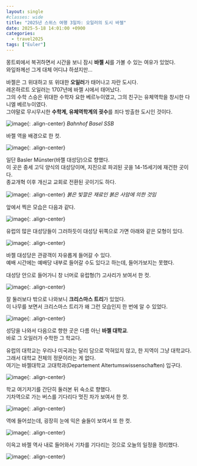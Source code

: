 ```yaml
---
layout: single
#classes: wide
title: "2025년 스위스 여행 3일차꞉ 오일러의 도시 바젤"
date: 2025-5-18 14:01:00 +0900
categories:
  - travel2025
tags: ["Euler"]
---
```


몽트뢰에서 복귀하면서 시간을 보니 잠시 **바젤 시**를 가볼 수 있는 여유가 있었다.\
와잎좌께선 그게 대체 어디냐 하셨지만...

바젤은 그 위대하고 또 위대한 **오일러**가 태어나고 자란 도시다.\
레온하르트 오일러는 1707년에 바젤 시에서 태어났다.\
그의 수학 스승은 위대한 수학자 요한 베르누이였고, 그의 친구는 유체역학을 창시한 다니엘 베르누이였다.\
그야말로 무시무시한 **수학계, 유체역학계의 굇수**를 죄다 방출한 도시인 것이다.

![image](</images/2025-05-18a/02_IMG_9316s64.jpg>){: .align-center}
*Bahnhof Basel SSB*

바젤 역을 배경으로 한 컷.

![image](</images/2025-05-18a/06_IMG_9320s64.jpg>){: .align-center}

일단 Basler Münster(바젤 대성당)으로 향했다.\
이 곳은 중세 고딕 양식의 대성당이며, 지진으로 파괴된 곳을 14-15세기에 재건한 곳이다.\
종교개혁 이후 개신교 교회로 전환된 곳이기도 하다.

![image](</images/2025-05-18a/44_IMG_9357s64.jpg>){: .align-center}
*붉은 빛깔은 재료인 붉은 사암에 의한 것임*

앞에서 찍은 모습은 다음과 같다.

![image](</images/2025-05-18a/55_IMG_9367s64.jpg>){: .align-center}

유럽의 많은 대성당들이 그러하듯이 대성당 뒤쪽으로 가면 아래와 같은 모형이 있다.

![image](</images/2025-05-18a/27_IMG_9341s64.jpg>){: .align-center}

바젤 대성당은 관광객이 자유롭게 들어갈 수 있다.\
예배 시간에는 예배당 내부로 들어갈 수도 있다고 하는데, 들어가보지는 못했다.

대성당 안으로 들어가니 창 너머로 유럽형(?) 고사리가 보여서 한 컷.

![image](</images/2025-05-18a/34_IMG_9347s64.jpg>){: .align-center}

잘 둘러보다 밖으로 나와보니 **크리스마스 트리**가 있었다.\
이 나무를 보면서 크리스마스 트리가 왜 그런 모습인지 한 번에 알 수 있었다.

![image](</images/2025-05-18a/50_IMG_9363s64.jpg>){: .align-center}

성당을 나와서 다음으로 향한 곳은 다름 아닌 **바젤 대학교**.\
바로 그 오일러가 수학한 그 학교다.

유럽의 대학교는 우리나 미국과는 달리 담으로 막혀있지 않고, 한 지역이 그냥 대학교다.\
그래서 대학교 전체의 정문이라는 게 없다.\
여기는 바젤대학교 고대학과(Departement Altertumswissenschaften) 입구다.

![image](</images/2025-05-18a/63_IMG_9375s64.jpg>){: .align-center}

학교 여기저기를 간단히 둘러본 뒤 숙소로 향했다.\
기차역으로 가는 버스를 기다리다 멋진 차가 보여서 한 컷.

![image](</images/2025-05-18a/66_IMG_9378s64.jpg>){: .align-center}

역에 들어섰는데, 굉장히 눈에 익은 술들이 보여서 또 한 컷.

![image](</images/2025-05-18a/67_IMG_9379s64.jpg>){: .align-center}

이윽고 바젤 역사 내로 들어와서 기차를 기다리는 것으로 오늘의 일정을 정리했다.

![image](</images/2025-05-18a/69_IMG_9381s64.jpg>){: .align-center}
